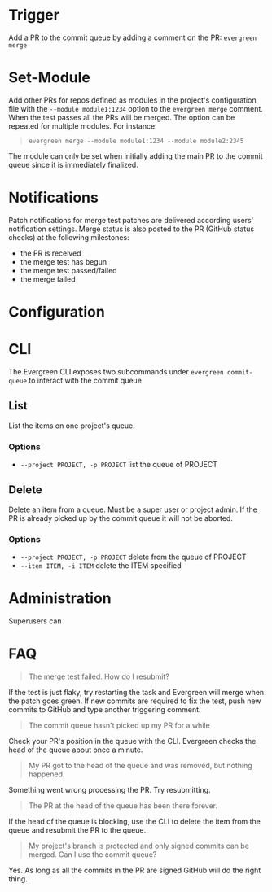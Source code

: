 # Trigger
Add a PR to the commit queue by adding a comment on the PR: `evergreen merge` 
# Set-Module
Add other PRs for repos defined as modules in the project's configuration file with the `--module module1:1234` option to the `evergreen merge` comment. When the test passes all the PRs will be merged. The option can be repeated for multiple modules. For instance: 
> `evergreen merge --module module1:1234 --module module2:2345`

The module can only be set when initially adding the main PR to the commit queue since it is immediately finalized.

# Notifications
Patch notifications for merge test patches are delivered according users' notification settings. Merge status is also posted to the PR (GitHub status checks) at the following milestones:
* the PR is received
* the merge test has begun
* the merge test passed/failed
* the merge failed
# Configuration
# CLI
The Evergreen CLI exposes two subcommands under `evergreen commit-queue` to interact with the commit queue 
## List
List the items on one project's queue.
### Options
* `--project PROJECT, -p PROJECT` list the queue of PROJECT
## Delete
Delete an item from a queue. Must be a super user or project admin.
If the PR is already picked up by the commit queue it will not be aborted.
### Options
* `--project PROJECT, -p PROJECT` delete from the queue of PROJECT
* `--item ITEM, -i ITEM` delete the ITEM specified
# Administration
Superusers can
# FAQ
> The merge test failed. How do I resubmit?

If the test is just flaky, try restarting the task and Evergreen will merge when the patch goes green. If new commits are required to fix the test, push new commits to GitHub and type another triggering comment.

> The commit queue hasn't picked up my PR for a while

Check your PR's position in the queue with the CLI. Evergreen checks the head of the queue about once a minute.

> My PR got to the head of the queue and was removed, but nothing happened.

Something went wrong processing the PR. Try resubmitting.

> The PR at the head of the queue has been there forever.

If the head of the queue is blocking, use the CLI to delete the item from the queue and resubmit the PR to the queue.

> My project's branch is protected and only signed commits can be merged. Can I use the commit queue?

Yes. As long as all the commits in the PR are signed GitHub will do the right thing.
